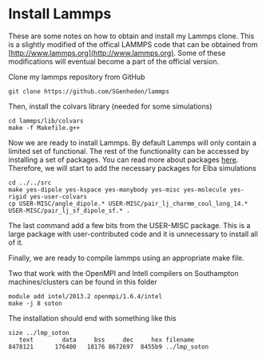 # Install Lammps

These are some notes on how to obtain and install my Lammps clone. This is a slightly modified of the offical LAMMPS code that can be obtained from [http://www.lammps.org](http://www.lammps.org). Some of these modifications will eventual become a part of the official version.

Clone my lammps repository from GitHub

    git clone https://github.com/SGenheden/lammps

Then, install the colvars library (needed for some simulations)

    cd lammps/lib/colvars
    make -f Makefile.g++

Now we are ready to install Lammps. By default Lammps will only contain a limited set of functional. The rest of the functionality can be accessed by installing a set of packages. You can read more about packages [here](http://lammps.sandia.gov/doc/Section_start.html#start_3). Therefore, we will start to add the necessary packages for Elba simulations

    cd ../../src
    make yes-dipole yes-kspace yes-manybody yes-misc yes-molecule yes-rigid yes-user-colvars
    cp USER-MISC/angle_dipole.* USER-MISC/pair_lj_charmm_coul_long_14.* USER-MISC/pair_lj_sf_dipole_sf.* .

The last command add a few bits from the USER-MISC package. This is a large package with user-contributed code and it is unnecessary to install all of it.

Finally, we are ready to compile lammps using an appropriate make file.

Two that work with the OpenMPI and Intell compilers on Southampton machines/clusters can be found in this folder

    module add intel/2013.2 openmpi/1.6.4/intel
    make -j 8 soton

The installation should end with something like this

    size ../lmp_soton
       text        data     bss     dec     hex filename
    8478121      176400   18176 8672697  8455b9 ../lmp_soton
